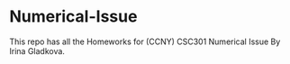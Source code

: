 # Numerical-Issue

This repo has all the Homeworks for (CCNY) CSC301 Numerical Issue By Irina Gladkova.
